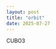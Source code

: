 ```yaml
---
layout: post
title: "orbit"
date: 2025-07-27
---
```

CUBO3

<script>
      var mathbox = MathBox.mathBox({
        plugins: ["core", "controls", "cursor", "mathbox"],
        controls: {
          // Orbit controls, i.e. Euler angles, with gimbal lock
          klass: THREE.OrbitControls,

          // Trackball controls, i.e. Free quaternion rotation
          //klass: THREE.TrackballControls,
        },
      });
      if (mathbox.fallback) throw "WebGL not supported";

      var three = mathbox.three;
      three.renderer.setClearColor(new THREE.Color(0xffffff), 1.0);
  
      var camera =
      mathbox
      .camera({
        proxy: true,
        position: [0, 0, 3],
      });

          // 2D cartesian
    var view =
      mathbox
      .cartesian({
        range: [[-15, 15], [-15, 15], [-15, 15]],
        scale: [1, 1, 1],
      });

    // Axes + grid
    view
      .axis({
        axis: 1,
        width: 3,
      })
      .axis({
        axis: 2,
        width: 3,
      })
      .grid({
        width: 2,
        divideX: 20,
        divideY: 10,
      });

      // Make axes black
    mathbox.select('axis').set('color', 'black');

      // Calibrate focus distance for units
    mathbox.set('focus', 3);

let L_value = 15;
// factor: how many points per 1 unit distance
let factor = 4;
let n_value = 2;
let l_value = 1;
let m_value = 0;
      
let minimum_percent = 0.00001;
// you'll need to change the L_value accordingly when changing the value below
let bohr_radius_value = 0.529177;

// the (assodiated) Laguerre polynomial
const laguerrePolynomial = (n, k, x) => {
  const equation = (m) => {
    return (
      (factorialize(n + k) /
        (factorialize(n - m) * factorialize(k + m) * factorialize(m))) *
      x ** m *
      (-1) ** m
    );
  };
  return sigma(equation, 0, n);
};

// sigma
const sigma = (equation, i, n) => {
  let sum = 0;
  while (i <= n) {
    sum += equation(i);
    i++;
  }
  return sum;
};

// factorialize input
const factorialize = (x) => {
  if (x < 0) {
    return -1;
  } else if (x === 0) {
    return 1;
  } else {
    return x * factorialize(x - 1);
  }
};

// the spherical harmonics
const sphericalHarmonics = (l, m, theta, phi) => {
  if (m > 0) {
    return (
      Math.sqrt(
        ((2 * l + 1) * factorialize(l - m)) /
          (4 * Math.PI * factorialize(l + m))
      ) *
      legendrePolynomial(l, m, Math.cos(theta)) *
      Math.sin(m * phi)
    );
  } else {
    return (
      Math.sqrt(
        ((2 * l + 1) * factorialize(l - m)) /
          (4 * Math.PI * factorialize(l + m))
      ) *
      legendrePolynomial(l, m, Math.cos(theta)) *
      Math.cos(m * phi)
    );
  }
};

//the Legendre polynomials
const legendrePolynomial = (l, m, x) => {
  const equation = (x) => {
    return (x ** 2 - 1) ** l;
  };
  return (
    ((-1) ** m / (2 ** l * factorialize(l))) *
    (1 - x ** 2) ** (m / 2) *
    highOrderDerivative(equation, l + m, x)
  );
};
// nth deriviation
const highOrderDerivative = (equation, order, x) => {
  let i = 1;
  let deriviation = equation;
  while (i < order) {
    deriviation = derivative(deriviation);
    i++;
  }
  if (order === 0) {
    return 1;
  } else {
    return derivative(deriviation)(x);
  }
};

// deriviation
const derivative = (f) => {
  var h = 0.001;
  return function (x) {
    return (f(x + h) - f(x - h)) / (2 * h);
  };
};

//3. finally, a function that gives us the wave function
const waveFunction = (n, l, m, r, theta, phi) => {
  const rho = (2 * r) / (n * bohrRadius());
  return (
    Math.sqrt(
      ((2 / (n * bohrRadius())) ** 3 * factorialize(n - l - 1)) /
        (r * 2 * n * factorialize(n + l))
    ) *
    Math.E ** (rho / -2) *
    rho ** l *
    laguerrePolynomial(n - l - 1, 2 * l + 1, rho) *
    sphericalHarmonics(l, m, theta, phi)
  );
};

// the bohr radius, represented by a0
const bohrRadius = () => {
  //return 1;
  return bohr_radius_value;
};

const radius = (x, y, z) => {
  return Math.sqrt(x ** 2 + y ** 2 + z ** 2);
};

const theta = (x, y, z) => {
  return Math.acos(z / radius(x, y, z));
};

const phi = (y, x) => {
  return Math.atan(y / x);
};

var data =
      view
      .volume({
        expr: function (emit, x,y,z) {
            let maximum = 0;
  let minimum = 1;
        let percent =
          waveFunction(
            n_value,
            l_value,
            m_value,
            radius(x, y, z),
            theta(x, y, z),
            phi(y, x)
          ) ** 2;
        if (percent > minimum_percent) {
          emit(x, y, z);
        }
        if (percent > maximum) {
          maximum = percent;
        }
        if (percent < minimum && percent !== 0) {
          minimum = percent;
        }
        },
        width: 64,
        height: 64,
        depth: 64,
        channels: 3,
      });

      var points =
  view.point({
    size: 8,
    color: '#3090FF',
  });
  /*
      // Add some data
    var data =
      view
      .interval({
        expr: function (emit, x, i, t) {
          emit(x, Math.sin(x + t));
        },
        width: 64,
        channels: 2,
      });

    // Draw a curve
    var curve =
      view
      .line({
        width: 5,
        color: '#3090FF',
      });

      var points =
  view.point({
    size: 8,
    color: '#3090FF',
  });
*/

    var data1 =
      view
      .interval({
        expr: function (emit, x, i, t) {
              if (x > 0) {
          emit(x, Math.sin(x + t));
        }
          //emit(x, Math.sin(x + t));
        },
        width: 2,
        channels: 2,
      });

      var points1 =
  view.point({
    size: 8,
    color: '#50A000',
  });

      /*
      var data2 =
      view
      .interval({
        expr: function (emit, x, i, t) {
         const phi = x * 2 * Math.PI;
          emit(Math.cos(t+phi), Math.sin(t+phi), 0);
        },
        width: 64,
        channels: 3,
      });

      var points2 =
  view.point({
    size: 8,
    color: '#50A000',
  });

        var data4 =
      view
      .interval({
        expr: function (emit, x, i, t) {
         const phi = x * 2 * Math.PI;
         const theta = Math.PI/4;
          emit(Math.sin(theta)*Math.cos(t+phi), Math.sin(theta)*Math.sin(t+phi), Math.cos(theta));
        },
        width: 64,
        channels: 3,
      });

      var points4 =
  view.point({
    size: 8,
    color: '#50A000',
  });

          var data5 =
      view
      .area({
        expr: function (emit, u, v, i, j, t) {
          const theta = u * Math.PI;       // [0, π]
          const phi = v * 2 * Math.PI;     // [0, 2π]
          const r = 1;

          const x = r * Math.sin(theta) * Math.cos(phi+t);
          const y = r * Math.sin(theta) * Math.sin(phi+t);
          const z = r * Math.cos(theta);
          emit(x, y, z);
        },
        width: 32,
        height: 16,
        channels: 3,
      });

      var points5 =
  view.point({
    size: 8,
    color: '#50A000',
  });

        var data3 =
      view
      .interval({
        expr: function (emit, x, i, t) {
          emit(0, 0, Math.sin(t));
        },
        width: 1,
        channels: 3,
      });

      var points3 =
  view.point({
    size: 8,
    color: '#50A000',
  });
*/
  
  /*
      var vector =
  view.interval({
    expr: function (emit, x, i, t) {
      emit(x, 0);
      emit(x, -Math.sin(x + t));
    },
    width: 64,
    channels: 2,
    items: 2,
  })
  .vector({
    end: true,
    width: 5,
    color: '#50A000',
  });
*/

       var scale =
  view.scale({
    divide: 10,
  });

      var ticks =
  view.ticks({
    width: 5,
    size: 15,
    color: 'black',
  });

      var format =
  view.format({
    digits: 2,
    weight: 'bold',
  });

      var labels =
  view.label({
    color: 'red',
    zIndex: 1,
  });

</script>
